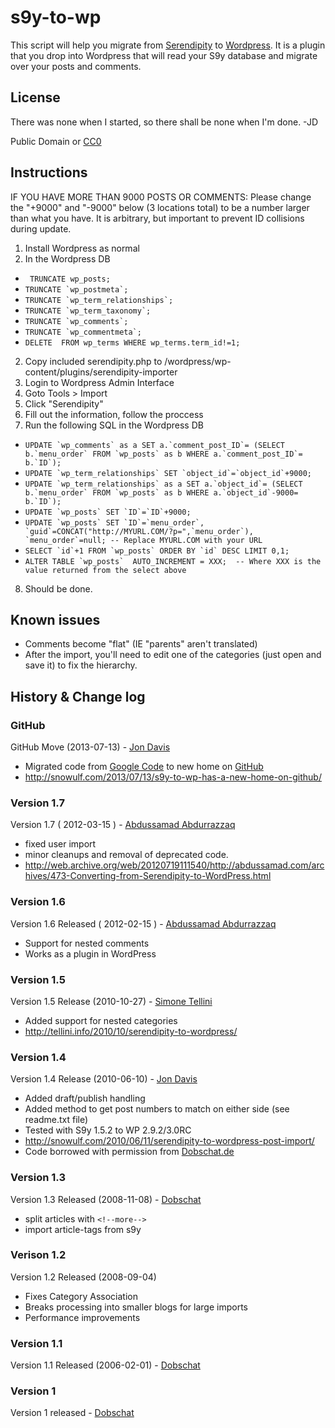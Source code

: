 # s9y-to-wp
This script will help you migrate from [Serendipity](http://www.s9y.org/) to [Wordpress](http://wordpress.org/).   It is a plugin that you drop into Wordpress that will read your S9y database and migrate over your posts and comments.  

## License 
There was none when I started, so there shall be none when I'm done. -JD

Public Domain or [CC0](http://creativecommons.org/publicdomain/zero/1.0/)

## Instructions 
IF YOU HAVE MORE THAN 9000 POSTS OR COMMENTS:  Please change the "+9000" and "-9000" below (3 locations total)
to be a number larger than what you have.  It is arbitrary, but important to prevent ID collisions during update.

1. Install Wordpress as normal
1. In the Wordpress DB
 * ``` TRUNCATE wp_posts;```
 * ``` TRUNCATE `wp_postmeta`; ```
 * ``` TRUNCATE `wp_term_relationships`;  ```
 * ``` TRUNCATE `wp_term_taxonomy`; ```
 * ``` TRUNCATE `wp_comments`; ```
 * ``` TRUNCATE `wp_commentmeta`; ```
 * ``` DELETE  FROM wp_terms WHERE wp_terms.term_id!=1; ```
2. Copy included serendipity.php to /wordpress/wp-content/plugins/serendipity-importer
3. Login to Wordpress Admin Interface
4. Goto Tools > Import
5. Click "Serendipity"
6. Fill out the information, follow the proccess
7. Run the following SQL in the Wordpress DB
 *  ``` UPDATE `wp_comments` as a SET a.`comment_post_ID`= (SELECT b.`menu_order` FROM `wp_posts` as b WHERE a.`comment_post_ID`= b.`ID`);  ```
 *  ``` UPDATE `wp_term_relationships` SET `object_id`=`object_id`+9000;  ```
 *  ``` UPDATE `wp_term_relationships` as a SET a.`object_id`= (SELECT b.`menu_order` FROM `wp_posts` as b WHERE a.`object_id`-9000= b.`ID`);  ```
 *  ``` UPDATE `wp_posts` SET `ID`=`ID`+9000;  ```
 *  ``` UPDATE `wp_posts` SET `ID`=`menu_order`, `guid`=CONCAT("http://MYURL.COM/?p=",`menu_order`), `menu_order`=null; -- Replace MYURL.COM with your URL  ```
 *  ``` SELECT `id`+1 FROM `wp_posts` ORDER BY `id` DESC LIMIT 0,1;  ```
 *  ``` ALTER TABLE `wp_posts`  AUTO_INCREMENT = XXX;  -- Where XXX is the value returned from the select above  ```
8. Should be done.


## Known issues 
* Comments become "flat" (IE "parents" aren't translated)
* After the import, you'll need to edit one of the categories (just open and save it) to fix the hierarchy.

## History & Change log

### GitHub
GitHub Move (2013-07-13) - [Jon Davis](http://snowulf.com)
* Migrated code from [Google Code](https://snowulf.googlecode.com/svn/trunk/wordpress/s9y-to-wp/) to new home on [GitHub](https://github.com/ShakataGaNai/s9y-to-wp) 
* http://snowulf.com/2013/07/13/s9y-to-wp-has-a-new-home-on-github/

### Version 1.7
Version 1.7 ( 2012-03-15 ) - [Abdussamad Abdurrazzaq](http://www.abdussamad.com)
* fixed user import
* minor cleanups and removal of deprecated code.
* http://web.archive.org/web/20120719111540/http://abdussamad.com/archives/473-Converting-from-Serendipity-to-WordPress.html

### Version 1.6
Version 1.6 Released ( 2012-02-15 ) - [Abdussamad Abdurrazzaq](http://www.abdussamad.com)
* Support for nested comments
* Works as a plugin in WordPress

### Version 1.5
Version 1.5 Release (2010-10-27) - [Simone Tellini](http://www.tellini.info)

* Added support for nested categories  
* http://tellini.info/2010/10/serendipity-to-wordpress/   

### Version 1.4
Version 1.4 Release (2010-06-10) - [Jon Davis](http://snowulf.com)

* Added draft/publish handling
* Added method to get post numbers to match on either side (see readme.txt file)
* Tested with S9y 1.5.2 to WP 2.9.2/3.0RC
* http://snowulf.com/2010/06/11/serendipity-to-wordpress-post-import/
* Code borrowed with permission from [Dobschat.de](http://www.dobschat.de/serendipity-s9y-importer-for-wordpress-1-3/#englishversion)

### Version 1.3
Version 1.3 Released (2008-11-08) - [Dobschat](http://www.dobschat.de/)

* split articles with ``` <!--more--> ```
* import article-tags from s9y

### Verison 1.2
Version 1.2 Released (2008-09-04)

* Fixes Category Association
* Breaks processing into smaller blogs for large imports
* Performance improvements

### Version 1.1
Version 1.1 Released (2006-02-01) - [Dobschat](http://www.dobschat.de/)

### Version 1
Version 1 released - [Dobschat](http://www.dobschat.de/)
